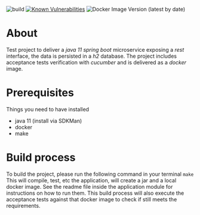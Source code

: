 ![build](https://github.com/vcosqui/organization-test/workflows/build/badge.svg?branch=master)
[![Known Vulnerabilities](https://snyk.io/test/github/vcosqui/organization-test/badge.svg)](https://snyk.io/test/github/vcosqui/organization-test)
![Docker Image Version (latest by date)](https://img.shields.io/docker/v/vcosqui/organization-app)

# About
Test project to deliver a *java 11* *spring boot* microservice exposing a *rest* interface, the data is persisted in a *h2* database.
The project includes acceptance tests verification with *cucumber* and is delivered as a *docker* image.

# Prerequisites
Things you need to have installed
* java 11 (install via SDKMan)
* docker
* make

# Build process
To build the project, please run the following command in your terminal
```make```
This will compile, test, etc the application, will create a jar and a local docker image.
See the readme file inside the application module for instructions on how to run them.
This build process will also execute the acceptance tests against that docker image to check if still meets the requirements.